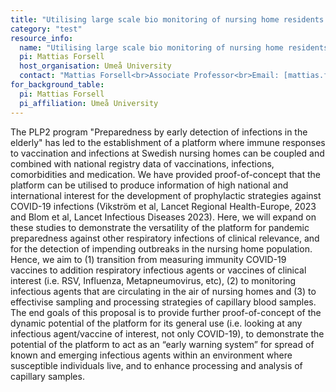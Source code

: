 ```yaml
---
title: "Utilising large scale bio monitoring of nursing home residents for rapid detection of emerging respiratory infections and immunity"
category: "test"
resource_info:
  name: "Utilising large scale bio monitoring of nursing home residents for rapid detection of emerging respiratory infections and immunity"
  pi: Mattias Forsell
  host_organisation: Umeå University
  contact: "Mattias Forsell<br>Associate Professor<br>Email: [mattias.forsell@umu.se](mailto:mattias.forsell@umu.se)"
for_background_table:
  pi: Mattias Forsell
  pi_affiliation: Umeå University
---
```


The PLP2 program "Preparedness by early detection of infections in the elderly" has led to the establishment of a platform where immune responses to vaccination and infections at Swedish nursing homes can be coupled and combined with national registry data of vaccinations, infections, comorbidities and medication. We have provided proof-of-concept that the platform can be utilised to produce information of high national and international interest for the development of prophylactic strategies against COVID-19 infections (Vikström et al, Lancet Regional Health-Europe, 2023 and Blom et al, Lancet Infectious Diseases 2023). Here, we will expand on these studies to demonstrate the versatility of the platform for pandemic preparedness against other respiratory infections of clinical relevance, and for the detection of impending outbreaks in the nursing home population. Hence, we aim to (1) transition from measuring immunity COVID-19 vaccines to addition respiratory infectious agents or vaccines of clinical interest (i.e. RSV, Influenza, Metapneumovirus, etc), (2) to monitoring infectious agents that are circulating in the air of nursing homes and (3) to effectivise sampling and processing strategies of capillary blood samples. The end goals of this proposal is to provide further proof-of-concept of the dynamic potential of the platform for its general use (i.e. looking at any infectious agent/vaccine of interest, not only COVID-19), to demonstrate the potential of the platform to act as an “early warning system” for spread of known and emerging infectious agents within an environment where susceptible individuals live, and to enhance processing and analysis of capillary samples.
